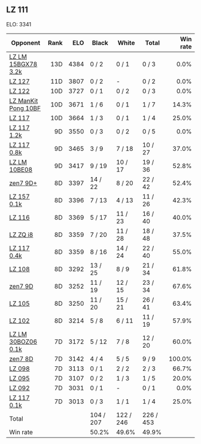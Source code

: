 ## LZ 111 ##

ELO: 3341

Opponent | Rank | ELO | Black | White | Total | Win rate
---------|-----:|----:|-------|-------|-------|-------:
[LZ LM 15BGX78 3.2k](LZ%20LM%2015BGX78%203.2k.md) | 13D | 4384 | 0 / 2 | 0 / 1 | 0 / 3 | 0.0%
[LZ 127](LZ%20127.md) | 11D | 3807 | 0 / 2 | - | 0 / 2 | 0.0%
[LZ 122](LZ%20122.md) | 10D | 3727 | 0 / 1 | 0 / 2 | 0 / 3 | 0.0%
[LZ ManKit Pong 10BF](LZ%20ManKit%20Pong%2010BF.md) | 10D | 3671 | 1 / 6 | 0 / 1 | 1 / 7 | 14.3%
[LZ 117](LZ%20117.md) | 10D | 3664 | 1 / 3 | 0 / 1 | 1 / 4 | 25.0%
[LZ 117 1.2k](LZ%20117%201.2k.md) | 9D | 3550 | 0 / 3 | 0 / 2 | 0 / 5 | 0.0%
[LZ 117 0.8k](LZ%20117%200.8k.md) | 9D | 3465 | 3 / 9 | 7 / 18 | 10 / 27 | 37.0%
[LZ LM 10BE08](LZ%20LM%2010BE08.md) | 9D | 3417 | 9 / 19 | 10 / 17 | 19 / 36 | 52.8%
[zen7 9D+](zen7%209D+.md) | 8D | 3397 | 14 / 22 | 8 / 20 | 22 / 42 | 52.4%
[LZ 157 0.1k](LZ%20157%200.1k.md) | 8D | 3396 | 7 / 13 | 4 / 13 | 11 / 26 | 42.3%
[LZ 116](LZ%20116.md) | 8D | 3369 | 5 / 17 | 11 / 23 | 16 / 40 | 40.0%
[LZ ZQ i8](LZ%20ZQ%20i8.md) | 8D | 3359 | 7 / 20 | 11 / 28 | 18 / 48 | 37.5%
[LZ 117 0.4k](LZ%20117%200.4k.md) | 8D | 3359 | 8 / 16 | 14 / 24 | 22 / 40 | 55.0%
[LZ 108](LZ%20108.md) | 8D | 3292 | 13 / 25 | 8 / 9 | 21 / 34 | 61.8%
[zen7 9D](zen7%209D.md) | 8D | 3252 | 11 / 19 | 12 / 15 | 23 / 34 | 67.6%
[LZ 105](LZ%20105.md) | 8D | 3250 | 11 / 20 | 15 / 21 | 26 / 41 | 63.4%
[LZ 102](LZ%20102.md) | 8D | 3214 | 5 / 8 | 6 / 11 | 11 / 19 | 57.9%
[LZ LM 30BOZ06 0.1k](LZ%20LM%2030BOZ06%200.1k.md) | 7D | 3172 | 5 / 12 | 7 / 8 | 12 / 20 | 60.0%
[zen7 8D](zen7%208D.md) | 7D | 3142 | 4 / 4 | 5 / 5 | 9 / 9 | 100.0%
[LZ 098](LZ%20098.md) | 7D | 3113 | 0 / 1 | 2 / 2 | 2 / 3 | 66.7%
[LZ 095](LZ%20095.md) | 7D | 3107 | 0 / 2 | 1 / 3 | 1 / 5 | 20.0%
[LZ 092](LZ%20092.md) | 7D | 3031 | 0 / 1 | - | 0 / 1 | 0.0%
[LZ 117 0.1k](LZ%20117%200.1k.md) | 7D | 3013 | 0 / 3 | 1 / 1 | 1 / 4 | 25.0%
Total | | | 104 / 207 | 122 / 246 | 226 / 453 | 
Win rate| | | 50.2% | 49.6% | 49.9% | 
